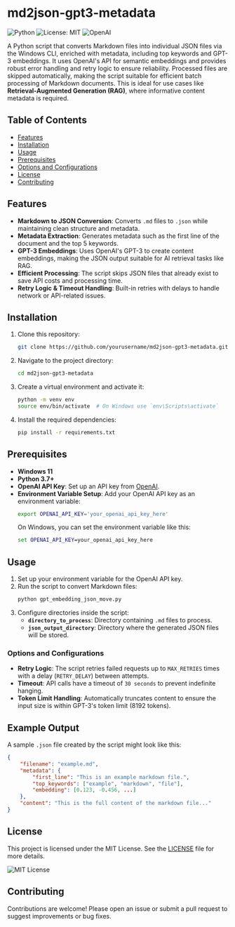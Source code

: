 # md2json-gpt3-metadata

![Python](https://img.shields.io/badge/Python-3.7%2B-blue) ![License: MIT](https://img.shields.io/badge/License-MIT-green.svg) ![OpenAI](https://img.shields.io/badge/OpenAI-GPT--3-orange)

A Python script that converts Markdown files into individual JSON files via the Windows CLI, enriched with metadata, including top keywords and GPT-3 embeddings. It uses OpenAI's API for semantic embeddings and provides robust error handling and retry logic to ensure reliability. Processed files are skipped automatically, making the script suitable for efficient batch processing of Markdown documents. This is ideal for use cases like **Retrieval-Augmented Generation (RAG)**, where informative content metadata is required.

## Table of Contents
- [Features](#features)
- [Installation](#installation)
- [Usage](#usage)
- [Prerequisites](#prerequisites)
- [Options and Configurations](#options-and-configurations)
- [License](#license)
- [Contributing](#contributing)

## Features
- **Markdown to JSON Conversion**: Converts `.md` files to `.json` while maintaining clean structure and metadata.
- **Metadata Extraction**: Generates metadata such as the first line of the document and the top 5 keywords.
- **GPT-3 Embeddings**: Uses OpenAI's GPT-3 to create content embeddings, making the JSON output suitable for AI retrieval tasks like RAG.
- **Efficient Processing**: The script skips JSON files that already exist to save API costs and processing time.
- **Retry Logic & Timeout Handling**: Built-in retries with delays to handle network or API-related issues.

## Installation
1. Clone this repository:
   ```sh
   git clone https://github.com/yourusername/md2json-gpt3-metadata.git
   ```
2. Navigate to the project directory:
   ```sh
   cd md2json-gpt3-metadata
   ```
3. Create a virtual environment and activate it:
   ```sh
   python -m venv env
   source env/bin/activate  # On Windows use `env\Scripts\activate`
   ```
4. Install the required dependencies:
   ```sh
   pip install -r requirements.txt
   ```

## Prerequisites
- **Windows 11**
- **Python 3.7+**
- **OpenAI API Key**: Set up an API key from [OpenAI](https://beta.openai.com/signup/).
- **Environment Variable Setup**: Add your OpenAI API key as an environment variable:
  ```sh
  export OPENAI_API_KEY='your_openai_api_key_here'
  ```
  On Windows, you can set the environment variable like this:
  ```cmd
  set OPENAI_API_KEY=your_openai_api_key_here
  ```

## Usage
1. Set up your environment variable for the OpenAI API key.
2. Run the script to convert Markdown files:
   ```sh
   python gpt_embedding_json_move.py
   ```
3. Configure directories inside the script:
   - **`directory_to_process`**: Directory containing `.md` files to process.
   - **`json_output_directory`**: Directory where the generated JSON files will be stored.

### Options and Configurations
- **Retry Logic**: The script retries failed requests up to `MAX_RETRIES` times with a delay (`RETRY_DELAY`) between attempts.
- **Timeout**: API calls have a timeout of `30 seconds` to prevent indefinite hanging.
- **Token Limit Handling**: Automatically truncates content to ensure the input size is within GPT-3's token limit (8192 tokens).

## Example Output
A sample `.json` file created by the script might look like this:
```json
{
    "filename": "example.md",
    "metadata": {
        "first_line": "This is an example markdown file.",
        "top_keywords": ["example", "markdown", "file"],
        "embedding": [0.123, -0.456, ...]
    },
    "content": "This is the full content of the markdown file..."
}
```

## License
This project is licensed under the MIT License. See the [LICENSE](LICENSE) file for more details.

![MIT License](https://img.shields.io/badge/License-MIT-green.svg)

## Contributing
Contributions are welcome! Please open an issue or submit a pull request to suggest improvements or bug fixes.
